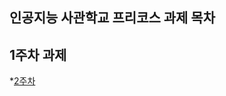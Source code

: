인공지능 사관학교 프리코스 과제 목차
--------------------------------------------
1주차 과제
--------------------------------------------
*[2주차](https://colab.research.google.com/drive/1wLRs9tIPLOmjRf3u_9ZHO36kvtH412H1)


